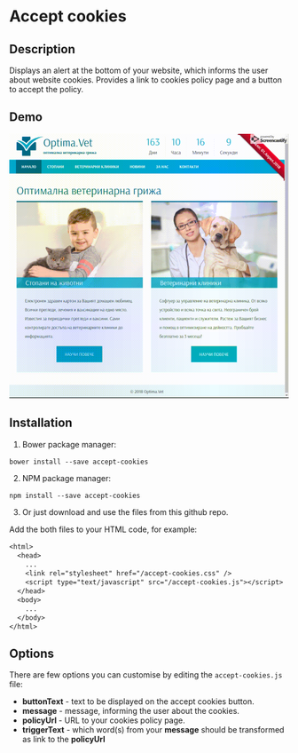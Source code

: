 # Accept cookies

## Description
Displays an alert at the bottom of your website, which informs the user about website cookies. Provides a link to cookies policy page and a button to accept the policy.

## Demo
![Demo](https://github.com/vmanchev/accept-cookies/blob/master/demo.gif)

## Installation

1. Bower package manager:
```
bower install --save accept-cookies
```

2. NPM package manager:

```
npm install --save accept-cookies
```

3. Or just download and use the files from this github repo.


Add the both files to your HTML code, for example:

```
<html>
  <head>
    ...
    <link rel="stylesheet" href="/accept-cookies.css" />
    <script type="text/javascript" src="/accept-cookies.js"></script>
  </head>
  <body>
    ...
  </body>
</html>
```

## Options
There are few options you can customise by editing the `accept-cookies.js` file:

- **buttonText** - text to be displayed on the accept cookies button.
- **message** - message, informing the user about the cookies.
- **policyUrl** - URL to your cookies policy page.
- **triggerText** - which word(s) from your **message** should be transformed as link to the **policyUrl**